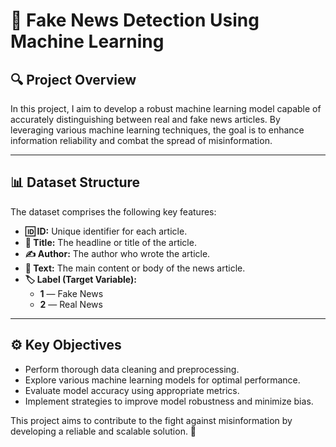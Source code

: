 # **📰 Fake News Detection Using Machine Learning**

## **🔍 Project Overview**
In this project, I aim to develop a robust machine learning model capable of accurately distinguishing between real and fake news articles. By leveraging various machine learning techniques, the goal is to enhance information reliability and combat the spread of misinformation.

---

## **📊 Dataset Structure**
The dataset comprises the following key features:

- **🆔 ID:** Unique identifier for each article.
- **📰 Title:** The headline or title of the article.
- **✍️ Author:** The author who wrote the article.
- **📝 Text:** The main content or body of the news article.
- **🏷️ Label (Target Variable):**
  - **1** — Fake News
  - **2** — Real News

---

## **⚙️ Key Objectives**
- Perform thorough data cleaning and preprocessing.
- Explore various machine learning models for optimal performance.
- Evaluate model accuracy using appropriate metrics.
- Implement strategies to improve model robustness and minimize bias.

This project aims to contribute to the fight against misinformation by developing a reliable and scalable solution. 🚀

